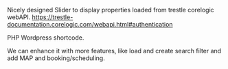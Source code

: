 Nicely designed Slider to display properties loaded from trestle corelogic webAPI.
https://trestle-documentation.corelogic.com/webapi.html#authentication

PHP Wordpress shortcode.

We can enhance it with more features, like load and create search filter and add MAP and booking/scheduling.

